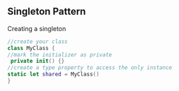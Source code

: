 ## Singleton Pattern


Creating a singleton

```swift
//create your class
class MyClass {
//mark the initializer as private
 private init() {}
//create a type property to access the only instance
static let shared = MyClass()
}
```
